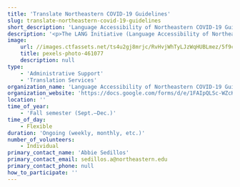 ```yaml
---
title: 'Translate Northeastern COVID-19 Guidelines'
slug: translate-northeastern-covid-19-guidelines
short_description: 'Language Accessibility of Northeastern COVID-19 Guidelines (LANG) is seeking translators'
description: '<p>The LANG Initiative (Language Accessibility of Northeastern COVID-19 Guidelines) is a coalition of Northeastern students and faculty whose goal is to translate vital university administrative and emergency websites into the major languages spoken on campus. Through language accessibility, we aim to provide all Northeastern students and their families with the resources needed to make informed decisions concerning fall semester attendance, emergency situations, and students&rsquo; mental and physical well-being. Working groups will be composed of Northeastern students who are fluent speakers in their respective language. Website responsibilities will be delegated among the student translators. After two rounds of revisions, a bilingual faculty member will act as an editor to issue a final approval of the translated literature.</p><p>To register to be a LANG translator, use <a href="https://docs.google.com/forms/d/e/1FAIpQLSc-WZcK_PtAWwDwLaklrdPrN18cBZrsP9aKplxENHx31NaBpQ/viewform" title=""><u>this link</u></a>.</p>'
image:
    url: //images.ctfassets.net/ts4u2gj8mrjc/RvHvjWhTyLJzWqHUBLmez/5f9cc78cd10ac630f46e88739af14f4d/pexels-photo-461077.jpeg
    title: pexels-photo-461077
    description: null
type:
    - 'Administrative Support'
    - 'Translation Services'
organization_name: 'Language Accessibility of Northeastern COVID-19 Guidelines'
organization_website: 'https://docs.google.com/forms/d/e/1FAIpQLSc-WZcK_PtAWwDwLaklrdPrN18cBZrsP9aKplxENHx31NaBpQ/viewform'
location: ''
time_of_year:
    - 'Fall semester (Sept.–Dec.)'
time_of_day:
    - Flexible
duration: 'Ongoing (weekly, monthly, etc.)'
number_of_volunteers:
    - Individual
primary_contact_name: 'Abbie Sedillos'
primary_contact_email: sedillos.a@northeastern.edu
primary_contact_phone: null
how_to_participate: ''
---
```

